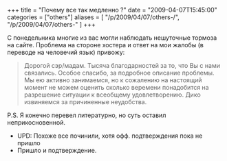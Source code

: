 +++
title = "Почему все так медленно ?"
date = "2009-04-07T15:45:00"
categories = ["others"]
aliases = [
    "/p/2009/04/07/others-/",
    "/p/2009/04/07/others-"
]
+++


С понедельника многие из вас могли наблюдать нешуточные тормоза на сайте. Проблема на стороне хостера и ответ на мои жалобы (в переводе на человечий язык) привожу:
>Дорогой сэр/мадам. Тысяча благодарностей за то, что Вы с нами связались. Особое спасибо, за подробное описание проблемы. Мы ею активно занимаемся, но к сожалению на настоящий момент не можем оценить сколько веремени понадобится на разрешение ситуации к всеобщему удовлетворению. Дико извиняемся за причиненные неудобства.

P.S. Я конечно перевел литературно, но суть оставил неприкосновенной.

- UPD: Похоже все починили, хотя офф. подтверждения пока не пришло
- Пришло и подтверждение.